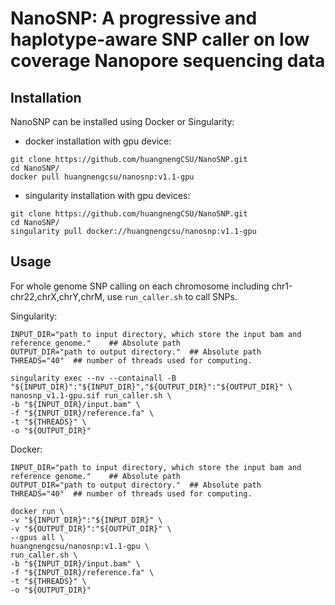 # NanoSNP: A progressive and haplotype-aware SNP caller on low coverage Nanopore sequencing data

## Installation

NanoSNP can be installed using Docker or Singularity:  
* docker installation with gpu device:
```
git clone https://github.com/huangnengCSU/NanoSNP.git
cd NanoSNP/
docker pull huangnengcsu/nanosnp:v1.1-gpu
```
* singularity installation with gpu devices:
```
git clone https://github.com/huangnengCSU/NanoSNP.git
cd NanoSNP/
singularity pull docker://huangnengcsu/nanosnp:v1.1-gpu
```


## Usage

For whole genome SNP calling on each chromosome including chr1-chr22,chrX,chrY,chrM, use `run_caller.sh` to call SNPs.

Singularity:
```
INPUT_DIR="path to input directory, which store the input bam and reference genome."    ## Absolute path
OUTPUT_DIR="path to output directory."  ## Absolute path
THREADS="40"  ## number of threads used for computing.

singularity exec --nv --containall -B "${INPUT_DIR}":"${INPUT_DIR}","${OUTPUT_DIR}":"${OUTPUT_DIR}" \
nanosnp_v1.1-gpu.sif run_caller.sh \
-b "${INPUT_DIR}/input.bam" \
-f "${INPUT_DIR}/reference.fa" \
-t "${THREADS}" \
-o "${OUTPUT_DIR}"
```

Docker:
```
INPUT_DIR="path to input directory, which store the input bam and reference genome."    ## Absolute path
OUTPUT_DIR="path to output directory."  ## Absolute path
THREADS="40"  ## number of threads used for computing.

docker run \
-v "${INPUT_DIR}":"${INPUT_DIR}" \
-v "${OUTPUT_DIR}":"${OUTPUT_DIR}" \
--gpus all \
huangnengcsu/nanosnp:v1.1-gpu \
run_caller.sh \
-b "${INPUT_DIR}/input.bam" \
-f "${INPUT_DIR}/reference.fa" \
-t "${THREADS}" \
-o "${OUTPUT_DIR}"
```